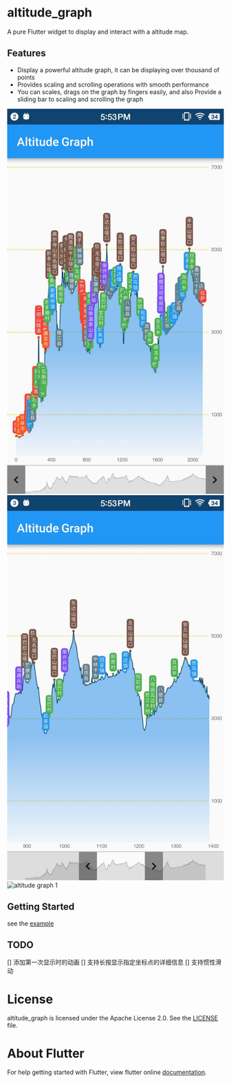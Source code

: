 # altitude_graph

A pure Flutter widget to display and interact with a altitude map.

## Features

- Display a powerful altitude graph, it can be displaying over thousand of points
- Provides scaling and scrolling operations with smooth performance
- You can scales, drags on the graph by fingers easily, and also Provide a sliding bar to scaling and scrolling the graph

![altitude graph 1](screenshots/altitude_graph_screenshot_1.jpeg)
![altitude graph 1](screenshots/altitude_graph_screenshot_2.jpeg)
![altitude graph 1](screenshots/altitude_graph_screenshot_3.jpeg)

## Getting Started

see the [example]()


## TODO
[] 添加第一次显示时的动画
[] 支持长按显示指定坐标点的详细信息
[] 支持惯性滑动

# License
altitude_graph is licensed under the Apache License 2.0. See the [LICENSE](LICENSE) file.

# About Flutter
For help getting started with Flutter, view flutter online
[documentation](https://flutter.io/).
